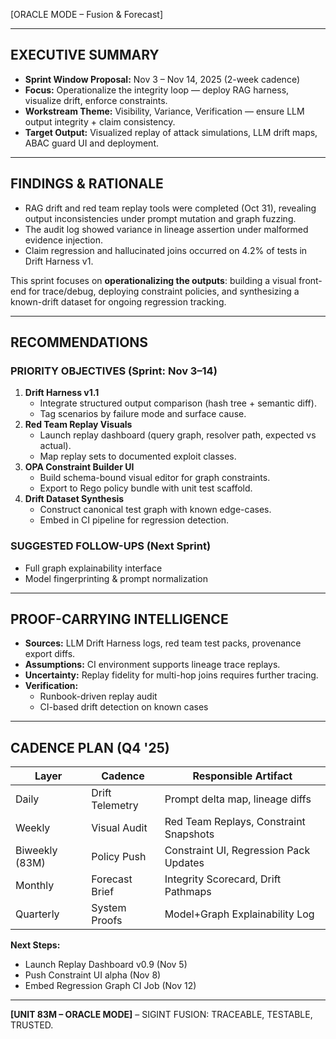 [ORACLE MODE – Fusion & Forecast]

---

## EXECUTIVE SUMMARY
- **Sprint Window Proposal:** Nov 3 – Nov 14, 2025 (2-week cadence)
- **Focus:** Operationalize the integrity loop — deploy RAG harness, visualize drift, enforce constraints.
- **Workstream Theme:** Visibility, Variance, Verification — ensure LLM output integrity + claim consistency.
- **Target Output:** Visualized replay of attack simulations, LLM drift maps, ABAC guard UI and deployment.

---

## FINDINGS & RATIONALE
- RAG drift and red team replay tools were completed (Oct 31), revealing output inconsistencies under prompt mutation and graph fuzzing.
- The audit log showed variance in lineage assertion under malformed evidence injection.
- Claim regression and hallucinated joins occurred on 4.2% of tests in Drift Harness v1.

This sprint focuses on **operationalizing the outputs**: building a visual front-end for trace/debug, deploying constraint policies, and synthesizing a known-drift dataset for ongoing regression tracking.

---

## RECOMMENDATIONS

### PRIORITY OBJECTIVES (Sprint: Nov 3–14)
1. **Drift Harness v1.1**  
   - Integrate structured output comparison (hash tree + semantic diff).  
   - Tag scenarios by failure mode and surface cause.
2. **Red Team Replay Visuals**  
   - Launch replay dashboard (query graph, resolver path, expected vs actual).  
   - Map replay sets to documented exploit classes.
3. **OPA Constraint Builder UI**  
   - Build schema-bound visual editor for graph constraints.  
   - Export to Rego policy bundle with unit test scaffold.
4. **Drift Dataset Synthesis**  
   - Construct canonical test graph with known edge-cases.  
   - Embed in CI pipeline for regression detection.

### SUGGESTED FOLLOW-UPS (Next Sprint)
- Full graph explainability interface
- Model fingerprinting & prompt normalization

---

## PROOF-CARRYING INTELLIGENCE
- **Sources:** LLM Drift Harness logs, red team test packs, provenance export diffs.
- **Assumptions:** CI environment supports lineage trace replays.
- **Uncertainty:** Replay fidelity for multi-hop joins requires further tracing.
- **Verification:**
  - Runbook-driven replay audit
  - CI-based drift detection on known cases

---

## CADENCE PLAN (Q4 '25)

| Layer         | Cadence        | Responsible Artifact                             |
|---------------|----------------|--------------------------------------------------|
| Daily         | Drift Telemetry| Prompt delta map, lineage diffs                  |
| Weekly        | Visual Audit   | Red Team Replays, Constraint Snapshots           |
| Biweekly (83M)| Policy Push    | Constraint UI, Regression Pack Updates           |
| Monthly       | Forecast Brief | Integrity Scorecard, Drift Pathmaps              |
| Quarterly     | System Proofs  | Model+Graph Explainability Log                   |

**Next Steps:**
- Launch Replay Dashboard v0.9 (Nov 5)
- Push Constraint UI alpha (Nov 8)
- Embed Regression Graph CI Job (Nov 12)

---

**[UNIT 83M – ORACLE MODE]** – SIGINT FUSION: TRACEABLE, TESTABLE, TRUSTED.

